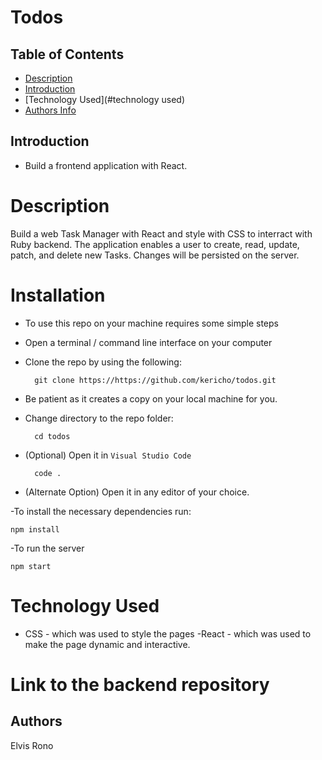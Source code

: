 # Todos


## Table of Contents
+ [Description](#description)
+ [Introduction](#introduction)
+ [Technology Used](#technology used)
+ [Authors Info](#author-Info)

## Introduction
- Build a frontend application with React.

# Description
<p>Build a web Task Manager  with React and style with CSS to interract with Ruby backend. The application enables a user to create, read, update, patch, and delete new Tasks. Changes will be persisted on the server.</p>

# Installation
- To use this repo on your machine requires some simple steps

- Open a terminal / command line interface on your computer
- Clone the repo by using the following:

        git clone https://https://github.com/kericho/todos.git

- Be patient as it creates a copy on your local machine for you.
- Change directory to the repo folder:

        cd todos

- (Optional) Open it in ``Visual Studio Code``

        code .

- (Alternate Option) Open it in any editor of your choice.

-To install the necessary dependencies run:

    npm install

-To run the server

    npm start



# Technology Used
- CSS - which was used to style the pages
-React - which was used to make the page dynamic and interactive.


# Link to the backend repository




## Authors
Elvis Rono

